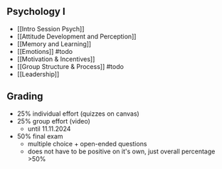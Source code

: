 ## Psychology I
- [[Intro Session Psych]]
- [[Attitude Development and Perception]]
- [[Memory and Learning]]
- [[Emotions]] #todo
- [[Motivation & Incentives]]
- [[Group Structure & Process]] #todo
- [[Leadership]]

## Grading
- 25% individual effort (quizzes on canvas)
- 25% group effort (video)
	- until 11.11.2024
- 50% final exam
	- multiple choice + open-ended questions
	- does not have to be positive on it's own, just overall percentage >50%
